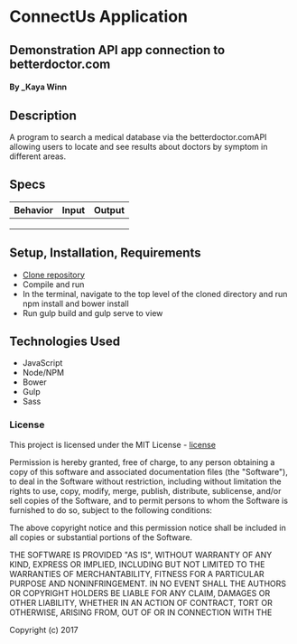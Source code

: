 
# ConnectUs Application
## Demonstration API app connection to betterdoctor.com

#### By _Kaya Winn

## Description
A program to search a medical database via the betterdoctor.comAPI allowing users to locate and see results about doctors by symptom in different areas.

## Specs

|Behavior             |Input        | Output       |
|---------------------|-------------|--------------|
||||
||||
||||


## Setup, Installation, Requirements
* [Clone repository]
* Compile and run
* In the terminal, navigate to the top level of the cloned directory and run npm install and bower install
* Run gulp build and gulp serve to view

## Technologies Used
* JavaScript
* Node/NPM
* Bower
* Gulp
* Sass

### License

This project is licensed under the MIT License - [license]

Permission is hereby granted, free of charge, to any person obtaining a copy of this software and associated documentation files (the "Software"), to deal in the Software without restriction, including without limitation the rights to use, copy, modify, merge, publish, distribute, sublicense, and/or sell copies of the Software, and to permit persons to whom the Software is furnished to do so, subject to the following conditions:

The above copyright notice and this permission notice shall be included in all copies or substantial portions of the Software.

THE SOFTWARE IS PROVIDED "AS IS", WITHOUT WARRANTY OF ANY KIND, EXPRESS OR IMPLIED, INCLUDING BUT NOT LIMITED TO THE WARRANTIES OF MERCHANTABILITY, FITNESS FOR A PARTICULAR PURPOSE AND NONINFRINGEMENT. IN NO EVENT SHALL THE AUTHORS OR COPYRIGHT HOLDERS BE LIABLE FOR ANY CLAIM, DAMAGES OR OTHER LIABILITY, WHETHER IN AN ACTION OF CONTRACT, TORT OR OTHERWISE, ARISING FROM, OUT OF OR IN CONNECTION WITH THE

Copyright (c) 2017

[Clone repository]: https://github.com/winnk/connectUs.git
[issue]: https://github.com/winnk/connectUs/issues
[license]: https://opensource.org/licenses/MIT
